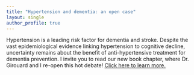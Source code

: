 ```yaml
---
title: "Hypertension and dementia: an open case"
layout: single
author_profile: true
---
```

Hypertension is a leading risk factor for dementia and stroke. Despite the vast epidemiological evidence linking hypertension to cognitive decline, uncertainty remains about the benefit of anti-hypertensive treatment for dementia prevention. I invite you to read our new book chapter, where Dr. Girouard and I re-open this hot debate! [Click here to learn more.](http://link.springer.com/chapter/10.1007/5584_2016_9)
